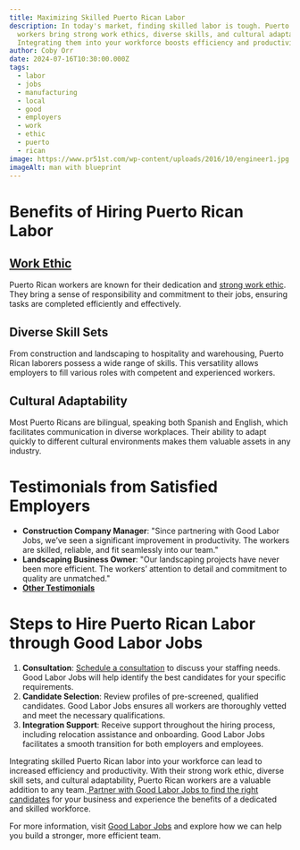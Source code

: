 ```yaml
---
title: Maximizing Skilled Puerto Rican Labor
description: In today's market, finding skilled labor is tough. Puerto Rican
  workers bring strong work ethics, diverse skills, and cultural adaptability.
  Integrating them into your workforce boosts efficiency and productivity.
author: Coby Orr
date: 2024-07-16T10:30:00.000Z
tags:
  - labor
  - jobs
  - manufacturing
  - local
  - good
  - employers
  - work
  - ethic
  - puerto
  - rican
image: https://www.pr51st.com/wp-content/uploads/2016/10/engineer1.jpg
imageAlt: man with blueprint
---
```

# Benefits of Hiring Puerto Rican Labor

## [Work Ethic](https://www.churchofthehighlands.com/media/05-12-2024)

Puerto Rican workers are known for their dedication and [strong work ethic](https://hbr.org/2022/09/how-to-develop-a-strong-work-ethic). They bring a sense of responsibility and commitment to their jobs, ensuring tasks are completed efficiently and effectively.

## Diverse Skill Sets

From construction and landscaping to hospitality and warehousing, Puerto Rican laborers possess a wide range of skills. This versatility allows employers to fill various roles with competent and experienced workers.

## Cultural Adaptability

Most Puerto Ricans are bilingual, speaking both Spanish and English, which facilitates communication in diverse workplaces. Their ability to adapt quickly to different cultural environments makes them valuable assets in any industry.

# Testimonials from Satisfied Employers

* **Construction Company Manager**: "Since partnering with Good Labor Jobs, we’ve seen a significant improvement in productivity. The workers are skilled, reliable, and fit seamlessly into our team." 
* **Landscaping Business Owner**: "Our landscaping projects have never been more efficient. The workers’ attention to detail and commitment to quality are unmatched."
* **[Other Testimonials](https://goodlaborjobs.com/testimonials/)**

# Steps to Hire Puerto Rican Labor through Good Labor Jobs

1. **Consultation**: [Schedule a consultation](https://goodlaborjobs.com/contact/) to discuss your staffing needs. Good Labor Jobs will help identify the best candidates for your specific requirements.
2. **Candidate Selection**: Review profiles of pre-screened, qualified candidates. Good Labor Jobs ensures all workers are thoroughly vetted and meet the necessary qualifications.
3. **Integration Support**: Receive support throughout the hiring process, including relocation assistance and onboarding. Good Labor Jobs facilitates a smooth transition for both employers and employees.

Integrating skilled Puerto Rican labor into your workforce can lead to increased efficiency and productivity. With their strong work ethic, diverse skill sets, and cultural adaptability, Puerto Rican workers are a valuable addition to any team.[ Partner with Good Labor Jobs to find the right candidates](https://goodlaborjobs.com/services/) for your business and experience the benefits of a dedicated and skilled workforce.

For more information, visit [Good Labor Jobs](https://goodlaborjobs.com/) and explore how we can help you build a stronger, more efficient team.
